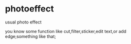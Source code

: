 # photoeffect
usual photo effect


you know some function like cut,filter,sticker,edit text,or add edge;something like that;
